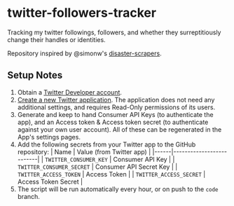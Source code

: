 # twitter-followers-tracker

Tracking my twitter followings, followers, and whether they surreptitiously change their handles or identities.

Repository inspired by @simonw's [disaster-scrapers](https://github.com/simonw/disaster-scrapers).

## Setup Notes
1. Obtain a [Twitter Developer account](https://developer.twitter.com/).
2. [Create a new Twitter application](https://developer.twitter.com/en/apps). The application does not need any
   additional settings, and requires Read-Only permissions of its users.
3. Generate and keep to hand Consumer API Keys (to authenticate the app), and an Access token & Access token secret (to
   authenticate against your own user account). All of these can be regenerated in the App's settings pages.
4. Add the following secrets from your Twitter app to the GitHub repository:
   | Name | Value (from Twitter app) |
   |------|--------------------------|
   | `TWITTER_CONSUMER_KEY` | Consumer API Key |
   | `TWITTER_CONSUMER_SECRET` | Consumer API Secret Key |
   | `TWITTER_ACCESS_TOKEN` | Access Token |
   | `TWITTER_ACCESS_SECRET` | Access Token Secret |
5. The script will be run automatically every hour, or on push to the `code` branch.
